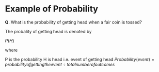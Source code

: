 # Example of Probability

**Q**. What is the probability of getting head when a fair coin is tossed?

The probality of getting head is denoted by 

$P(H)$  

where 

P is the probability 
H is head i.e. event of getting head
$Probability(event) = probability of getting the event\div total number of outcomes$
